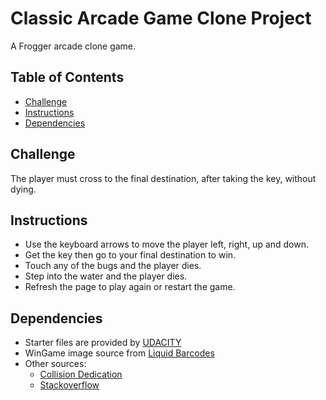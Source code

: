 # Classic Arcade Game Clone Project

A Frogger arcade clone game.

## Table of Contents

- [Challenge](#challenge)
- [Instructions](#instructions)
- [Dependencies](#dependencies)

## Challenge

The player must cross to the final destination, after taking the key, without dying.

## Instructions

- Use the keyboard arrows to move the player left, right, up and down.
- Get the key then go to your final destination to win.
- Touch any of the bugs and the player dies.
- Step into the water and the player dies.
- Refresh the page to play again or restart the game.

## Dependencies

- Starter files are provided by [UDACITY](https://www.udacity.com/)
- WinGame image source from [Liquid Barcodes](http://kb.liquidbarcodes.com/campaign-operations/wheel-of-fortune/)
- Other sources:
  - [Collision Dedication](https://bl.ocks.org/mbostock/3231298)
  - [Stackoverflow](https://stackoverflow.com/questions/34247816/remove-object-on-collision-with-ball)

